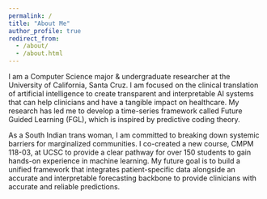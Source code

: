 ```yaml
---
permalink: /
title: "About Me"
author_profile: true
redirect_from: 
  - /about/
  - /about.html
---
```


I am a Computer Science major & undergraduate researcher at the University of California, Santa Cruz. I am focused on the clinical translation of artificial intelligence to create transparent and interpretable AI systems that can help clinicians and have a tangible impact on healthcare. My research has led me to develop a time-series framework called Future Guided Learning (FGL), which is inspired by predictive coding theory. 

As a South Indian trans woman, I am committed to breaking down systemic barriers for marginalized communities. I co-created a new course, CMPM 118-03, at UCSC to provide a clear pathway for over 150 students to gain hands-on experience in machine learning. My future goal is to build a unified framework that integrates patient-specific data alongside an accurate and interpretable forecasting backbone to provide clinicians with accurate and reliable predictions.